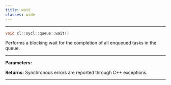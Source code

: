```yaml
---
title: wait
classes: wide
---
```



---

```cpp
void cl::sycl::queue::wait()
```


Performs a blocking wait for the completion of all enqueued tasks in the queue. 


---
**Parameters:**

**Returns:** Synchronous errors are reported through C++ exceptions. 

---

